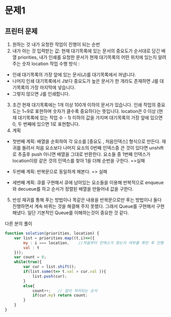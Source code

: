 # 문제1 
## 프린터 문제 

1. 원하는 것
내가 요청한 작업이 진행이 되는 순번  
2. 내가 아는 것 
입력받는 값: 현재 대기목록에 있는 문서의 중요도가 순서대로 담긴 배열 priorities,  내가 인쇄를 요청한 문서가 현재 대기목록의 어떤 위치에 있는지 알려주는 숫자   location
작업 수행 방식 : 
- 인쇄 대기목록의 가장 앞에 있는 문서(J)를 대기목록에서 꺼냅니다.
- 나머지 인쇄 대기목록에서 J보다 중요도가 높은 문서가 한 개라도 존재하면 J를 대기목록의 가장 마지막에 넣습니다.
- 그렇지 않으면 J를 인쇄합니다.
3. 조건 
현재 대기목록에는 1개 이상 100개 이하의 문서가 있습니다.
인쇄 작업의 중요도는 1~9로 표현하며 숫자가 클수록 중요하다는 뜻입니다.
location은 0 이상 (현재 대기목록에 있는 작업 수 - 1) 이하의 값을 가지며 대기목록의 가장 앞에 있으면 0, 두 번째에 있으면 1로 표현합니다.
4. 계획
- 첫번째 계획: 배열을 순회하여 각 요소를 [중요도 , 처음인덱스] 형식으로 만든다.
  재귀를 돌려서 처음 요소보다 나머지 요소의 0번째 인덱스중 큰 것이 있다면 unshift로 추출후 push 아니면 배열을 그대로 반환한다. 요소들 중 1번째 인덱스가 location이랑 같은 것의 인덱스를 찾아 1을 더해 순번을 구한다. =>실패

- 두번째 계획: 반복문으로 동일하게 해본다. => 실패 

- 세번째 계획: 큐를 구현해서 큐에 남아있는 요소들을 이용해 반복적으로 enqueue와 decueue를 하고 순서가 정렬된 배열을 만들어내 값을 구한다. 

5. 반성 
재귀를 통해 푸는 방법이나 똑같은 내용을 반복문으로만 푸는 방법이나 둘다 진행하면서 계속 바뀌는 것을 해결해 주지 못했다. 
그래서 Queue를 구현해서 구현해냈다.  일단 기본적인 Queue를 이해하는것이 중요한 것 같다. 

다른 분의 풀이 
```javascript
function solution(priorities, location) {
    var list = priorities.map((t,i)=>({
        my : i === location,    //처음부터 인덱스가 맞는지 여부를 확인 후 진행
        val : t
    }));
    var count = 0;        
    while(true){
        var cur = list.shift();        
        if(list.some(t=> t.val > cur.val )){
            list.push(cur);                        
        }
        else{            
            count++;   // 일이 처리되는 순서 
            if(cur.my) return count;
        }
    }
}
```
